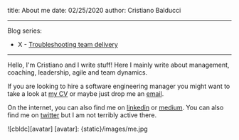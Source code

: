 title: About me
date: 02/25/2020
author: Cristiano Balducci

---
Blog series:

*  X - [Troubleshooting team delivery](./category/team-troubleshooting.html)
<!-- *  X - [Book reviews](./category/capsule.html) -->

---
Hello, I'm Cristiano and I write stuff!
Here I mainly write about management, coaching, leadership, agile and team
dynamics.

If you are looking to hire a software engineering manager you might want
to take a look at [my CV](https://cbalducci.github.io) or maybe just drop
me an [email](mailto:cristiano.balducci@gmail.com).

On the internet, you can also find me on
[linkedin](https://www.linkedin.com/in/cristianobalducci/) or
[medium](https://medium.com/@cbldc). You can also find me on
[twitter](https://twitter.com/cbldc_) but I am not terribly active there.

![cbldc][avatar]
[avatar]: {static}/images/me.jpg
